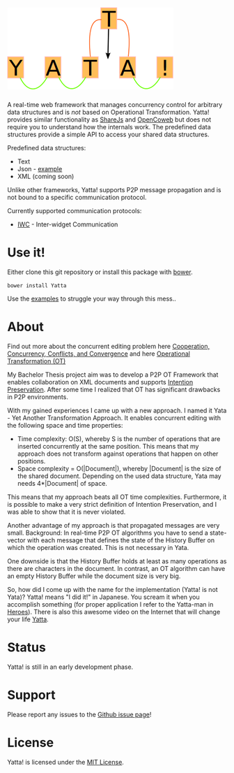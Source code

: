 
# ![Yatta!](./extras/imgs/Yatta_logo.png?raw=true)

A real-time web framework that manages concurrency control for arbitrary data structures and is _not_ based on Operational Transformation.
Yatta! provides similar functionality as [ShareJs](https://github.com/share/ShareJS) and [OpenCoweb](https://github.com/opencoweb/coweb)
but does not require you to understand how the internals work. The predefined data structures provide a simple API to access your shared data structures.

Predefined data structures:
* Text
* Json - [example](./examples/IwcJson/)
* XML (coming soon)

Unlike other frameworks, Yatta! supports P2P message propagation and is not bound to a specific communication protocol.

Currently supported communication protocols:
* [IWC](http://dbis.rwth-aachen.de/cms/projects/the-xmpp-experience#interwidget-communication) - Inter-widget Communication

# Use it!
Either clone this git repository or install this package with [bower](http://bower.io/).

```
bower install Yatta
```

Use the [examples](./examples/) to struggle your way through this mess..

# About
Find out more about the concurrent editing problem here
[Cooperation, Concurrency, Conflicts, and Convergence](http://opencoweb.org/ocwdocs/intro/openg.html) and here
[Operational Transformation (OT)](http://en.wikipedia.org/wiki/Operational_transformation)

My Bachelor Thesis project aim was to develop a P2P OT Framework that enables collaboration on XML documents and supports
[Intention Preservation](http://www3.ntu.edu.sg/home/czsun/projects/otfaq/#intentionPreservation).
After some time I realized that OT has significant drawbacks in P2P environments.

With my gained experiences I came up with a new approach. I named it Yata - Yet Another Transformation Approach.
It enables concurrent editing with the following space and time properties:
* Time complexity: O(S), whereby S is the number of operations that are inserted concurrently at the same position. This means that my approach does not transform against operations that happen on other positions.
* Space complexity = O(|Document|), whereby |Document| is the size of the shared document. Depending on the used data structure, Yata may needs 4*|Document| of space.

This means that my approach beats all OT time complexities. Furthermore, it is possible to make a very strict definition of Intention Preservation, and I was able to
show that it is never violated.

Another advantage of my approach is that propagated messages are very small.
Background: In real-time P2P OT algorithms you have to send a state-vector with each message that defines the state of the History Buffer
on which the operation was created. This is not necessary in Yata.

One downside is that the History Buffer holds at least as many operations as there are characters in the document.
In contrast, an OT algorithm can have an empty History Buffer while the document size is very big.

So, how did I come up with the name for the implementation (Yatta! is not Yata)?
Yatta! means "I did it!" in Japanese. You scream it when you accomplish something (for proper application I refer to the Yatta-man in [Heroes](http://heroeswiki.com/Yatta!)).
There is also this awesome video on the Internet that will change your life [Yatta](https://www.youtube.com/watch?v=kL5DDSglM_s).

# Status
Yatta! is still in an early development phase.

# Support
Please report any issues to the [Github issue page](https://github.com/DadaMonad/Yatta/issues)!

# License
Yatta! is licensed under the [MIT License](./LICENSE.txt).






